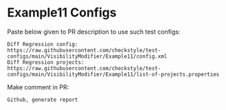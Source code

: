 # Example11 Configs
Paste below given to PR description to use such test configs:
```
Diff Regression config: https://raw.githubusercontent.com/checkstyle/test-configs/main/VisibilityModifier/Example11/config.xml
Diff Regression projects: https://raw.githubusercontent.com/checkstyle/test-configs/main/VisibilityModifier/Example11/list-of-projects.properties
```
Make comment in PR:
```
Github, generate report
```
